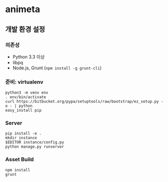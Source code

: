 animeta
=======

## 개발 환경 설정

### 의존성

* Python 3.3 이상
* libpq
* Node.js, Grunt (`npm install -g grunt-cli`)

### 준비: virtualenv

    python3 -m venv env
    . env/bin/activate
    curl https://bitbucket.org/pypa/setuptools/raw/bootstrap/ez_setup.py -o - | python
    easy_install pip

### Server

    pip install -e .
    mkdir instance
    $EDITOR instance/config.py
    python manage.py runserver

### Asset Build

    npm install
    grunt
